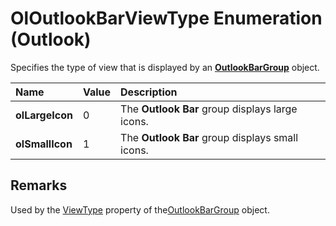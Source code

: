 
# OlOutlookBarViewType Enumeration (Outlook)

Specifies the type of view that is displayed by an  **[OutlookBarGroup](4ccc4213-5a57-7a8b-4ce5-869a096bd096.md)** object.



|**Name**|**Value**|**Description**|
|:-----|:-----|:-----|
| **olLargeIcon**|0|The  **Outlook Bar** group displays large icons.|
| **olSmallIcon**|1|The  **Outlook Bar** group displays small icons.|

## Remarks

Used by the [ViewType](71925c37-4664-290f-6caf-7e4d443ae908.md) property of the[OutlookBarGroup](4ccc4213-5a57-7a8b-4ce5-869a096bd096.md) object.

